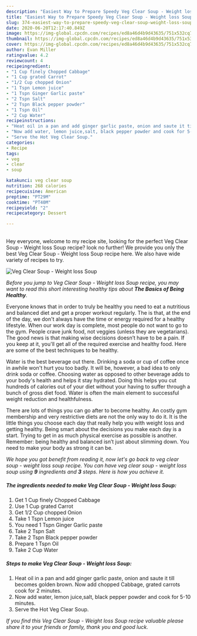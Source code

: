 ```yaml
---
description: "Easiest Way to Prepare Speedy Veg Clear Soup - Weight loss Soup"
title: "Easiest Way to Prepare Speedy Veg Clear Soup - Weight loss Soup"
slug: 374-easiest-way-to-prepare-speedy-veg-clear-soup-weight-loss-soup
date: 2020-06-20T12:17:40.849Z
image: https://img-global.cpcdn.com/recipes/ed8a46d4b9d43635/751x532cq70/veg-clear-soup-weight-loss-soup-recipe-main-photo.jpg
thumbnail: https://img-global.cpcdn.com/recipes/ed8a46d4b9d43635/751x532cq70/veg-clear-soup-weight-loss-soup-recipe-main-photo.jpg
cover: https://img-global.cpcdn.com/recipes/ed8a46d4b9d43635/751x532cq70/veg-clear-soup-weight-loss-soup-recipe-main-photo.jpg
author: Evan Miller
ratingvalue: 4.2
reviewcount: 4
recipeingredient:
- "1 Cup finely Chopped Cabbage"
- "1 Cup grated Carrot"
- "1/2 Cup chopped Onion"
- "1 Tspn Lemon juice"
- "1 Tspn Ginger Garlic paste"
- "2 Tspn Salt"
- "2 Tspn Black pepper powder"
- "1 Tspn Oil"
- "2 Cup Water"
recipeinstructions:
- "Heat oil in a pan and add ginger garlic paste, onion and saute it till becomes golden brown. Now add chopped Cabbage, grated carrots cook for 2 minutes."
- "Now add water, lemon juice,salt, black pepper powder and cook for 5-10 minutes."
- "Serve the Hot Veg Clear Soup."
categories:
- Recipe
tags:
- veg
- clear
- soup

katakunci: veg clear soup 
nutrition: 268 calories
recipecuisine: American
preptime: "PT29M"
cooktime: "PT40M"
recipeyield: "2"
recipecategory: Dessert

---
```

<br>
Hey everyone, welcome to my recipe site, looking for the perfect Veg Clear Soup - Weight loss Soup recipe? look no further! We provide you only the best Veg Clear Soup - Weight loss Soup recipe here. We also have wide variety of recipes to try.
<br>


![Veg Clear Soup - Weight loss Soup](https://img-global.cpcdn.com/recipes/ed8a46d4b9d43635/751x532cq70/veg-clear-soup-weight-loss-soup-recipe-main-photo.jpg)

<i>Before you jump to Veg Clear Soup - Weight loss Soup recipe, you may want to read this short interesting healthy tips about <strong>The Basics of Being Healthy</strong>.</i>

Everyone knows that in order to truly be healthy you need to eat a nutritious and balanced diet and get a proper workout regularly. The  is that, at the end of the day, we don't always have the time or energy required for a healthy lifestyle. When our work day is complete, most people do not want to go to the gym. People crave junk food, not veggies (unless they are vegetarians). The good news is that making wise decisions doesn’t have to be a pain. If you keep at it, you'll get all of the required exercise and healthy food. Here are some of the best techniques to be healthy.

Water is the best beverage out there. Drinking a soda or cup of coffee once in awhile won't hurt you too badly. It will be, however, a bad idea to only drink soda or coffee. Choosing water as opposed to other beverage adds to your body's health and helps it stay hydrated. Doing this helps you cut hundreds of calories out of your diet without your having to suffer through a bunch of gross diet food. Water is often the main element to successful weight reduction and healthfulness.

There are lots of things you can go after to become healthy. An costly gym membership and very restrictive diets are not the only way to do it. It is the little things you choose each day that really help you with weight loss and getting healthy. Being smart about the decisions you make each day is a start. Trying to get in as much physical exercise as possible is another. Remember: being healthy and balanced isn’t just about slimming down. You need to make your body as strong it can be. 


<i>We hope you got benefit from reading it, now let's go back to veg clear soup - weight loss soup recipe. You can have veg clear soup - weight loss soup using <strong>9</strong> ingredients and <strong>3</strong> steps. Here is how you achieve it.
</i>

##### The ingredients needed to make Veg Clear Soup - Weight loss Soup:

1. Get 1 Cup finely Chopped Cabbage
1. Use 1 Cup grated Carrot
1. Get 1/2 Cup chopped Onion
1. Take 1 Tspn Lemon juice
1. You need 1 Tspn Ginger Garlic paste
1. Take 2 Tspn Salt
1. Take 2 Tspn Black pepper powder
1. Prepare 1 Tspn Oil
1. Take 2 Cup Water


##### Steps to make Veg Clear Soup - Weight loss Soup:

1. Heat oil in a pan and add ginger garlic paste, onion and saute it till becomes golden brown. Now add chopped Cabbage, grated carrots cook for 2 minutes.
1. Now add water, lemon juice,salt, black pepper powder and cook for 5-10 minutes.
1. Serve the Hot Veg Clear Soup.


<i>If you find this Veg Clear Soup - Weight loss Soup recipe valuable please share it to your friends or family, thank you and good luck.</i>
